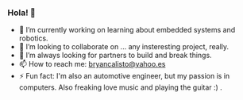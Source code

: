 ### Hola! 👋

<!--
**bryancalisto/bryancalisto** is a ✨ _special_ ✨ repository because its `README.md` (this file) appears on your GitHub profile.

Here are some ideas to get you started:

- 🔭 I’m currently working on ...
- 🌱 I’m currently learning ...
- 👯 I’m looking to collaborate on ...
- 🤔 I’m looking for help with ...
- 💬 Ask me about ...
- 📫 How to reach me: ...
- 😄 Pronouns: ...
- ⚡ Fun fact: ...
-->

- 🔭 I’m currently working on learning about embedded systems and robotics.
- 👯 I’m looking to collaborate on ... any insteresting project, really.
- 🤔 I’m always looking for partners to build and break things.
- 📫 How to reach me: bryancalisto@yahoo.es
- ⚡ Fun fact: I'm also an automotive engineer, but my passion is in computers. Also freaking love music and playing the guitar :) .
